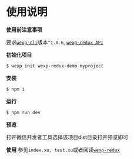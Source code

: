 
# 使用说明

**使用前注意事项**

要求[`wexp-cli`](https://github.com/Chaunjie/wexp-cli)版本`^1.0.6`, [`wexp-redux API`](https://github.com/Chaunjie/wexp-redux)

**初始化项目**

```bash
$ wexp init wexp-redux-demo myproject
```

**安装**

```bash
$ npm i
```

**运行**

```bash
$ npm run dev
```

**预览**

打开微信开发者工具选择该项目dist目录打开预览即可

**使用**
参见`index.xu, test.xu`或者阅读[`wexp-redux`](https://github.com/Chaunjie/wexp-redux)